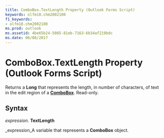 ```yaml
---
title: ComboBox.TextLength Property (Outlook Forms Script)
keywords: olfm10.chm2002100
f1_keywords:
- olfm10.chm2002100
ms.prod: outlook
ms.assetid: 4be65b24-5085-81eb-7163-6b34af219bdc
ms.date: 06/08/2017
---
```



# ComboBox.TextLength Property (Outlook Forms Script)

Returns a  **Long** that represents the length, in number of characters, of text in the edit region of a **[ComboBox](Outlook.combobox.md)**. Read-only.


## Syntax

 _expression_. **TextLength**

 _expression_A variable that represents a  **ComboBox** object.


